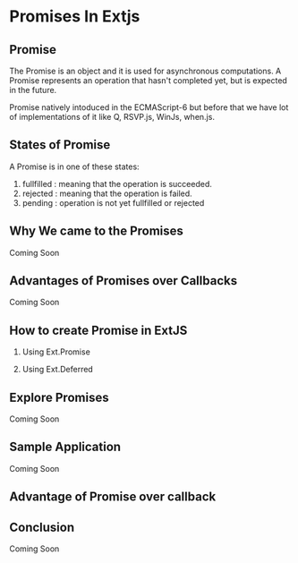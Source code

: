 
# Promises In Extjs

Promise
---------------------------

The Promise is an object and it is used for asynchronous computations. A Promise represents an operation that hasn't completed yet, but is expected in the future.

Promise natively intoduced in the ECMAScript-6 but before that we have lot of implementations of it like Q, RSVP.js, WinJs, when.js.

States of Promise
--------------------------
A Promise is in one of these states:

1. fullfilled : meaning that the operation is succeeded.
2. rejected : meaning that the operation is failed.
3. pending : operation is not yet fullfilled or rejected


Why We came to the Promises
---------------------------

Coming Soon


Advantages of Promises over Callbacks
---------------------------------

Coming Soon



How to create Promise in ExtJS
-------------------------------

1. Using Ext.Promise


2. Using Ext.Deferred

Explore Promises
------------------------------------


Coming Soon


Sample Application
--------------------------------------


Coming Soon


Advantage of Promise over callback
----------------------------------





Conclusion
--------------------------



Coming Soon





